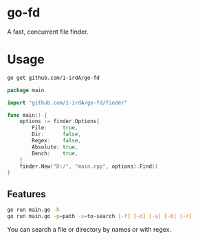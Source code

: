 # go-fd

A fast, concurrent file finder.   

# Usage

```sh
go get github.com/1-irdA/go-fd
```

```go
package main

import "github.com/1-irdA/go-fd/finder"

func main() {
	options := finder.Options{
		File:     true,
		Dir:      false,
		Regex:    false,
		Absolute: true,
		Bench:    true,
	}
	finder.New("D:/", "main.cpp", options).Find()
}
```

## Features

```sh
go run main.go -h
go run main.go -p=path -s=to-search [-f] [-d] [-a] [-b] [-r]
```

You can search a file or directory by names or with regex.    